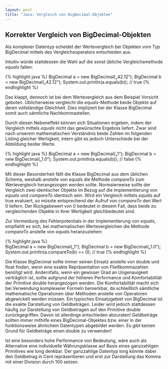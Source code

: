 ```yaml
---
layout: post
title: "Java: Vergleich von BigDecimal-Objekten"
---
```




## Korrekter Vergleich von BigDecimal-Objekten
Als komplexer Datentyp scheidet der Wertevergleich bei Objekten vom Typ BigDecimal mittels des Vergleichsoperators entschieden aus. 

Intuitiv würde stattdessen die Wahl auf die sonst übliche Vergleichsmethode <em>equals</em> fallen:

{% highlight java %}
BigDecimal a = new BigDecimal(„42.12“);
BigDecimal b = new BigDecimal(„42.12“);
System.out.println(a.equals(b)); // true
{% endhighlight %}

Das klappt, dennoch ist bei dem Wertevergleich aus dem Beispiel Vorsicht geboten. Üblicherweise vergleicht die <em>equals</em>-Methode beide Objekte auf deren vollständige Gleichheit. Dies impliziert bei der Klasse BigDecimal somit auch sämtliche Nachkommastellen.

Durch diesen Nebeneffekt können sich Situationen ergeben, indem der Vergleich mittels <em>equals</em> nicht das gewünschte Ergebnis liefert. Zwar sind nach unserem mathematischen Verständnis beide Zahlen im folgenden Listing gleicher Wertigkeit, intern gibt es jedoch Unterschiede bei der Abbildung beider Werte.

{% highlight java %}
BigDecimal a = new BigDecimal(„1“);
BigDecimal b = new BigDecimal(„1.0“);
System.out.println(a.equals(b)); // false
{% endhighlight %}

Mit dieser Besonderheit fällt die Klasse BigDecimal aus dem üblichen Schema, weshalb anstelle von <em>equals</em> die Methode <em>compareTo</em> zum Wertevergleich herangezogen werden sollte. Normalerweise sollte der Vergleich zwei identischer Objekte im Bezug auf die Implementierung von <em>equals</em> und <em>compareTo</em> identisch sein. Wird ein Vergleich mittels <em>equals</em> auf true evaluiert, so müsste entsprechend der Aufruf von <em>compareTo</em> den Wert 0 liefern. Der Rückgabewert von 0 bedeutet in diesem Fall, dass beide zu vergleichenden Objekte in ihrer Wertigkeit gleichbedeutet sind.

Zur Vermeidung des Fehlerpotentials in der Implementierung von <em>equals</em>, empfiehlt es sich, bei mathematischen Wertevergleichen die Methode <em>compareTo</em> anstelle von <em>equals</em> heranzuziehen:

{% highlight java %}	
BigDecimal a = new BigDecimal(„1“);
BigDecimal b = new BigDecimal(„1.0“);
System.out.println(a.compareTo(b) == 0); // true
{% endhighlight %}

Die Klasse BigDecimal sollte immer seinen Einsatz anstelle von double und float finden, wenn eine exakte Repräsentation von Fließkommazahlen benötigt wird. Andernfalls, wenn ein gewisser Grad an Ungenauigkeit verträglich ist, sollte aufgrund der höheren Performance und Komfortabilität der Primitive double herangezogen werden. 
Die Komfortabilität macht sich bei Verwendung komplexerer Formeln bemerkbar, da schließlich sämtliche mathematische Operationen über Methoden anstelle von Operatoren abgewickelt werden müssen.
Ein typisches Einsatzgebiet von BigDecimal ist die exakte Darstellung von Geldbeträgen. Leider wird jedoch stattdessen häufig zur Darstellung von Geldbetragen auf den Primitive double zurückgegriffen. Davon ist allerdings entschieden abzuraten! Geldbeträge sollten immer mithilfe eines BigDecimal-Objektes bzw. einer in der funktionsweise ähnlichem Datentypen abgebildet werden. Es gibt keinen Grund für Geldbeträge einen double zu verwenden!  

Ist eine besonders hohe Performance von Bedeutung, wäre auch als Alternative eine individuelle Währungsklasse auf Basis eines ganzzahligen Primitives wie long denkbar.
Der ganzzahlige Datentyp long könnte dabei den Geldbetrag in Cent repräsentieren und erst zur Darstellung das Komma mit einer Division durch 100 setzen.

